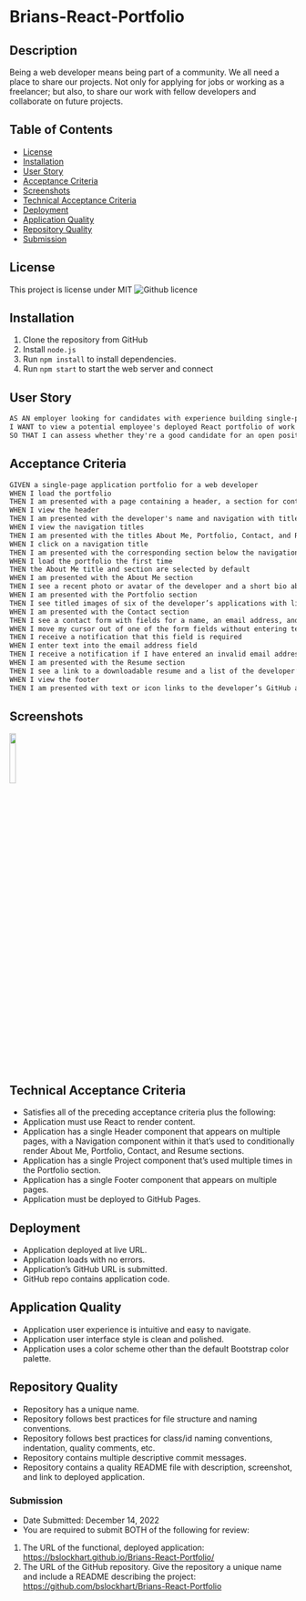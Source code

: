 # Brians-React-Portfolio

## Description

Being a web developer means being part of a community. We all need a place to share our projects. Not only for applying for jobs or working as a freelancer; but also, to share our work with fellow developers and collaborate on future projects.

## Table of Contents

- [License](#license)
- [Installation](#installation)
- [User Story](#user-story)
- [Acceptance Criteria](#acceptance-criteria)
- [Screenshots](#screenshots)
- [Technical Acceptance Criteria](#technical-acceptance-criteria)
- [Deployment](#deployment)
- [Application Quality](#application-quality)
- [Repository Quality](#repository-quality)
- [Submission](#submission)

## License

This project is license under MIT ![Github licence](http://img.shields.io/badge/license-MIT-blue.svg)

## Installation

1. Clone the repository from GitHub
1. Install `node.js`
1. Run `npm install` to install dependencies.
1. Run `npm start` to start the web server and connect

## User Story

```md
AS AN employer looking for candidates with experience building single-page applications
I WANT to view a potential employee's deployed React portfolio of work samples
SO THAT I can assess whether they're a good candidate for an open position
```

## Acceptance Criteria

```md
GIVEN a single-page application portfolio for a web developer
WHEN I load the portfolio
THEN I am presented with a page containing a header, a section for content, and a footer
WHEN I view the header
THEN I am presented with the developer's name and navigation with titles corresponding to different sections of the portfolio
WHEN I view the navigation titles
THEN I am presented with the titles About Me, Portfolio, Contact, and Resume, and the title corresponding to the current section is highlighted
WHEN I click on a navigation title
THEN I am presented with the corresponding section below the navigation without the page reloading and that title is highlighted
WHEN I load the portfolio the first time
THEN the About Me title and section are selected by default
WHEN I am presented with the About Me section
THEN I see a recent photo or avatar of the developer and a short bio about them
WHEN I am presented with the Portfolio section
THEN I see titled images of six of the developer’s applications with links to both the deployed applications and the corresponding GitHub repository
WHEN I am presented with the Contact section
THEN I see a contact form with fields for a name, an email address, and a message
WHEN I move my cursor out of one of the form fields without entering text
THEN I receive a notification that this field is required
WHEN I enter text into the email address field
THEN I receive a notification if I have entered an invalid email address
WHEN I am presented with the Resume section
THEN I see a link to a downloadable resume and a list of the developer’s proficiencies
WHEN I view the footer
THEN I am presented with text or icon links to the developer’s GitHub and LinkedIn profiles, and their profile on a third platform (Stack Overflow, Twitter)
```

## Screenshots

<img src="https://user-images.githubusercontent.com/109180146/207748029-9e3e02ea-f6b2-40fe-9ed6-f5d6e015176c.png" width="15%"></img>

## Technical Acceptance Criteria

- Satisfies all of the preceding acceptance criteria plus the following:
- Application must use React to render content.
- Application has a single Header component that appears on multiple pages, with a Navigation component within it that’s used to conditionally render About Me, Portfolio, Contact, and Resume sections.
- Application has a single Project component that’s used multiple times in the Portfolio section.
- Application has a single Footer component that appears on multiple pages.
- Application must be deployed to GitHub Pages.

## Deployment

- Application deployed at live URL.
- Application loads with no errors.
- Application’s GitHub URL is submitted.
- GitHub repo contains application code.

## Application Quality

- Application user experience is intuitive and easy to navigate.
- Application user interface style is clean and polished.
- Application uses a color scheme other than the default Bootstrap color palette.

## Repository Quality

- Repository has a unique name.
- Repository follows best practices for file structure and naming conventions.
- Repository follows best practices for class/id naming conventions, indentation, quality comments, etc.
- Repository contains multiple descriptive commit messages.
- Repository contains a quality README file with description, screenshot, and link to deployed application.

### Submission

- Date Submitted: December 14, 2022
- You are required to submit BOTH of the following for review:

1. The URL of the functional, deployed application: https://bslockhart.github.io/Brians-React-Portfolio/
2. The URL of the GitHub repository. Give the repository a unique name and include a README describing the project: https://github.com/bslockhart/Brians-React-Portfolio
